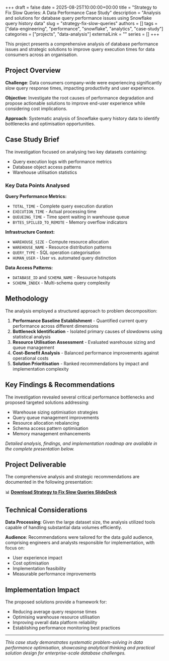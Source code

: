+++
draft = false
date = 2025-08-25T10:00:00+00:00
title = "Strategy to Fix Slow Queries: A Data Performance Case Study"
description = "Analysis and solutions for database query performance issues using Snowflake query history data"
slug = "strategy-fix-slow-queries"
authors = []
tags = ["data-engineering", "performance", "snowflake", "analytics", "case-study"]
categories = ["projects", "data-analysis"]
externalLink = ""
series = []
+++

This project presents a comprehensive analysis of database performance issues and strategic solutions to improve query execution times for data consumers across an organisation.

## Project Overview

**Challenge**: Data consumers company-wide were experiencing significantly slow query response times, impacting productivity and user experience.

**Objective**: Investigate the root causes of performance degradation and propose actionable solutions to improve end-user experience while considering cost implications.

**Approach**: Systematic analysis of Snowflake query history data to identify bottlenecks and optimisation opportunities.

## Case Study Brief

The investigation focused on analysing two key datasets containing:
- Query execution logs with performance metrics
- Database object access patterns
- Warehouse utilisation statistics

### Key Data Points Analysed

**Query Performance Metrics:**
- `TOTAL_TIME` - Complete query execution duration
- `EXECUTION_TIME` - Actual processing time
- `QUEUEING_TIME` - Time spent waiting in warehouse queue
- `BYTES_SPILLED_TO_REMOTE` - Memory overflow indicators

**Infrastructure Context:**
- `WAREHOUSE_SIZE` - Compute resource allocation
- `WAREHOUSE_NAME` - Resource distribution patterns
- `QUERY_TYPE` - SQL operation categorisation
- `HUMAN_USER` - User vs. automated query distinction

**Data Access Patterns:**
- `DATABASE_ID` and `SCHEMA_NAME` - Resource hotspots
- `SCHEMA_INDEX` - Multi-schema query complexity

## Methodology

The analysis employed a structured approach to problem decomposition:

1. **Performance Baseline Establishment** - Quantified current query performance across different dimensions
2. **Bottleneck Identification** - Isolated primary causes of slowdowns using statistical analysis
3. **Resource Utilisation Assessment** - Evaluated warehouse sizing and queue management
4. **Cost-Benefit Analysis** - Balanced performance improvements against operational costs
5. **Solution Prioritisation** - Ranked recommendations by impact and implementation complexity

## Key Findings & Recommendations

The investigation revealed several critical performance bottlenecks and proposed targeted solutions addressing:

- Warehouse sizing optimisation strategies
- Query queue management improvements
- Resource allocation rebalancing
- Schema access pattern optimisation
- Memory management enhancements

*Detailed analysis, findings, and implementation roadmap are available in the complete presentation below.*

## Project Deliverable

The comprehensive analysis and strategic recommendations are documented in the following presentation:

📊 **[Download Strategy to Fix Slow Queries SlideDeck](/uploads/slow-query-strategy.pdf)**

## Technical Considerations

**Data Processing**: Given the large dataset size, the analysis utilized tools capable of handling substantial data volumes efficiently.

**Audience**: Recommendations were tailored for the data guild audience, comprising engineers and analysts responsible for implementation, with focus on:
- User experience impact
- Cost optimisation
- Implementation feasibility
- Measurable performance improvements

## Implementation Impact

The proposed solutions provide a framework for:
- Reducing average query response times
- Optimising warehouse resource utilisation
- Improving overall data platform reliability
- Establishing performance monitoring best practices

---

*This case study demonstrates systematic problem-solving in data performance optimisation, showcasing analytical thinking and practical solution design for enterprise-scale database challenges.*